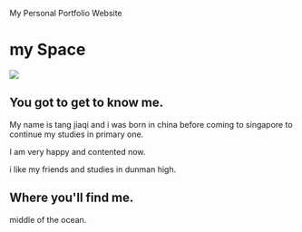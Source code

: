 My Personal Portfolio Website
<!DOCTYPE html>
<html>
<link rel="stylesheet" type="text/css" href="style.css">
<body>
  <h1> my Space </h1>
  <img src="https://encrypted-tbn0.gstatic.com/images?q=tbn:ANd9GcScDhFmYyjZkuG2yIp56hBTV-WoIg7BplA3jxgqf7KJ7nfHJwGnkg"/>
  <h2> You got to get to know me. </h2>
  <p> My name is tang jiaqi and i was born in china
  before coming to singapore to continue my studies in primary one.</p>
  <p> I am very happy and contented now.</p>
  <p> i like my friends and studies in dunman high.</p>
  
  <h2> Where  you'll find me. </h2>
  <p>middle of the ocean.</p>
      
</body>
</html>

